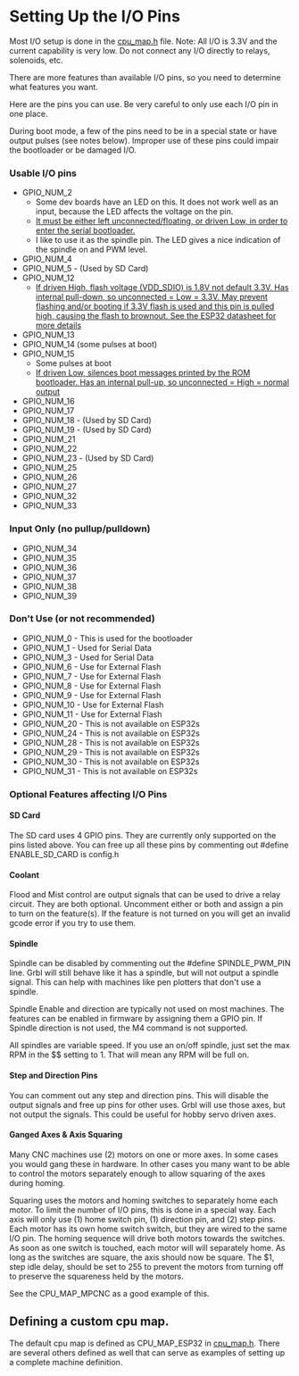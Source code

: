 # Setting Up the I/O Pins

Most I/O setup is done in the [cpu_map.h](https://github.com/bdring/Grbl_Esp32/blob/master/Grbl_Esp32/cpu_map.h) file. Note: All I/O is 3.3V and the current capability is very low. Do not connect any I/O directly to relays, solenoids, etc.

There are more features than available I/O pins, so you need to determine what features you want.

Here are the pins you can use. Be very careful to only use each I/O pin in one place.

During boot mode, a few of the pins need to be in a special state or have output pulses (see notes below). Improper use of these pins could impair the bootloader or be damaged I/O.

### Usable I/O pins

- GPIO_NUM_2 
  - Some dev boards have an LED on this. It does not work well as an input, because the LED affects the voltage on the pin.
  - [It must be either left unconnected/floating, or driven Low, in order to enter the serial bootloader.]( https://github.com/espressif/esptool/wiki/ESP32-Boot-Mode-Selection)
  - I like to use it as the spindle pin. The LED gives a nice indication of the spindle on and PWM level.
- GPIO_NUM_4
- GPIO_NUM_5 -  (Used by SD Card)
- GPIO_NUM_12
    - [If driven High, flash voltage (VDD_SDIO) is 1.8V not default 3.3V. Has internal pull-down, so unconnected = Low = 3.3V. May prevent flashing and/or booting if 3.3V flash is used and this pin is pulled high, causing the flash to brownout. See the ESP32 datasheet for more details](https://github.com/espressif/esptool/wiki/ESP32-Boot-Mode-Selection)
- GPIO_NUM_13
- GPIO_NUM_14 (some pulses at boot)
- GPIO_NUM_15 
    - Some pulses at boot
    - [If driven Low, silences boot messages printed by the ROM bootloader. Has an internal pull-up, so unconnected = High = normal output](https://github.com/espressif/esptool/wiki/ESP32-Boot-Mode-Selection)
- GPIO_NUM_16
- GPIO_NUM_17
- GPIO_NUM_18 -  (Used by SD Card)
- GPIO_NUM_19 -  (Used by SD Card)
- GPIO_NUM_21
- GPIO_NUM_22
- GPIO_NUM_23 -  (Used by SD Card)
- GPIO_NUM_25
- GPIO_NUM_26
- GPIO_NUM_27
- GPIO_NUM_32
- GPIO_NUM_33

### Input Only (no pullup/pulldown)

- GPIO_NUM_34
- GPIO_NUM_35
- GPIO_NUM_36
- GPIO_NUM_37
- GPIO_NUM_38
- GPIO_NUM_39

### Don't Use (or not recommended)

- GPIO_NUM_0 - This is used for the bootloader
- GPIO_NUM_1 - Used for Serial Data
- GPIO_NUM_3 - Used for Serial Data
- GPIO_NUM_6 - Use for External Flash 
- GPIO_NUM_7 - Use for External Flash
- GPIO_NUM_8 - Use for External Flash
- GPIO_NUM_9 - Use for External Flash
- GPIO_NUM_10 - Use for External Flash
- GPIO_NUM_11 - Use for External Flash
- GPIO_NUM_20 - This is not available on ESP32s
- GPIO_NUM_24 - This is not available on ESP32s
- GPIO_NUM_28 - This is not available on ESP32s
- GPIO_NUM_29 - This is not available on ESP32s
- GPIO_NUM_30 - This is not available on ESP32s
- GPIO_NUM_31 - This is not available on ESP32s



### Optional Features affecting I/O Pins

#### SD Card

The SD card uses 4 GPIO pins. They are currently only supported on the pins listed above. You can free up all these pins by commenting out #define ENABLE_SD_CARD  is config.h

#### Coolant

Flood and Mist control are output signals that can be used to drive a relay circuit. They are both optional. Uncomment either or both and assign a pin to turn on the feature(s). If the feature is not turned on you will get an invalid gcode error if you try to use them. 

#### Spindle

Spindle can be disabled by commenting out the #define SPINDLE_PWM_PIN line. Grbl will still behave like it has a spindle, but will not output a spindle signal. This can help with machines like pen plotters that don't use a spindle.

Spindle Enable and direction are typically not used on most machines. The features can be enabled in firmware by assigning them a GPIO pin. If Spindle direction is not used, the M4 command is not supported.

All spindles are variable speed. If you use an on/off spindle, just set the max RPM in the $$ setting to 1. That will mean any RPM will be full on.

#### Step and Direction Pins

You can comment out any step and direction pins. This will disable the output signals and free up pins for other uses. Grbl will use those axes, but not output the signals. This could be useful for hobby servo driven axes.

#### Ganged Axes & Axis Squaring

Many CNC machines use (2) motors on one or more axes. In some cases you would gang these in hardware. In other cases you many want to be able to control the motors separately enough to allow squaring of the axes during homing.

Squaring uses the motors and homing switches to separately home each motor. To limit the number of I/O pins, this is done in a special way. Each axis will only use (1) home switch pin, (1) direction pin, and (2) step pins. Each motor has its own home switch switch, but they are wired to the same I/O pin. The homing sequence will drive both motors towards the switches. As soon as one switch is touched, each motor will will separately home. As long as the switches are square, the axis should now be square. The $1, step idle delay, should be set to 255 to prevent the motors from turning off to preserve the squareness held by the motors.

See the CPU_MAP_MPCNC as a good example of this.

## Defining a custom cpu map.

The default cpu map is defined as CPU_MAP_ESP32 in [cpu_map.h](https://github.com/bdring/Grbl_Esp32/blob/master/Grbl_Esp32/cpu_map.h). There are several others defined as well that can serve as examples of setting up a complete machine definition. 









